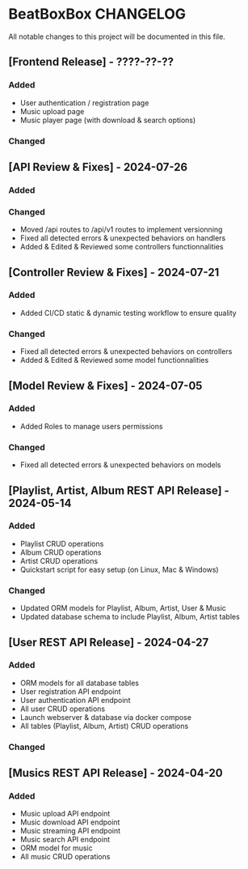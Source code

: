 # BeatBoxBox CHANGELOG
All notable changes to this project will be documented in this file.

## [Frontend Release] - ????-??-??

### Added
- User authentication / registration page
- Music upload page
- Music player page (with download & search options)

### Changed

## [API Review & Fixes] - 2024-07-26

### Added

### Changed
- Moved /api routes to /api/v1 routes to implement versionning
- Fixed all detected errors & unexpected behaviors on handlers
- Added & Edited & Reviewed some controllers functionnalities

## [Controller Review & Fixes] - 2024-07-21

### Added
- Added CI/CD static & dynamic testing workflow to ensure quality

### Changed
- Fixed all detected errors & unexpected behaviors on controllers
- Added & Edited & Reviewed some model functionnalities

## [Model Review & Fixes] - 2024-07-05

### Added
- Added Roles to manage users permissions

### Changed
- Fixed all detected errors & unexpected behaviors on models


## [Playlist, Artist, Album REST API Release] - 2024-05-14

### Added
- Playlist CRUD operations
- Album CRUD operations
- Artist CRUD operations
- Quickstart script for easy setup (on Linux, Mac & Windows)

### Changed
- Updated ORM models for Playlist, Album, Artist, User & Music
- Updated database schema to include Playlist, Album, Artist tables

## [User REST API Release] - 2024-04-27

### Added
- ORM models for all database tables
- User registration API endpoint
- User authentication API endpoint
- All user CRUD operations
- Launch webserver & database via docker compose
- All tables (Playlist, Album, Artist) CRUD operations

### Changed

## [Musics REST API Release] - 2024-04-20

### Added

- Music upload API endpoint
- Music download API endpoint
- Music streaming API endpoint
- Music search API endpoint
- ORM model for music
- All music CRUD operations

